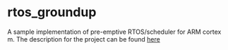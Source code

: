 # rtos_groundup
A sample implementation of pre-emptive RTOS/scheduler for ARM cortex m. The description for the project can be found
[here](https://blog.usejournal.com/building-a-real-time-operating-system-rtos-ground-up-a70640c64e93)
